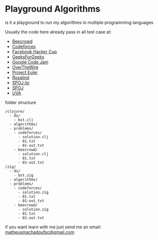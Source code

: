 # Playground Algorithms

is it a playground to run my algorithms in multiple programming languages

Usually the code here already pass in all test case at:

- [Beecrowd](https://www.beecrowd.com.br/)
- [Codeforces](https://codeforces.com/)
- [Facebook Hacker Cup](https://www.facebook.com/codingcompetitions/hacker-cup)
- [GeeksForGeeks](https://www.geeksforgeeks.org/)
- [Google Code Jam](https://codingcompetitions.withgoogle.com/codejam/)
- [OverTheWire](https://overthewire.org/wargames/)
- [Project Euler](https://projecteuler.net/)
- [Rosalind](http://rosalind.info/problems/locations/)
- [SPOJ-br](https://br.spoj.com/)
- [SPOJ](https://www.spoj.com/)
- [UVA](https://onlinejudge.org/)

folder structure

```
/clojure/
  - ds/
    - bst.clj
  - algorithms/
  - problems/
    - codeforces/
      - solution.clj
      - 01.txt
      - 01-out.txt
    - beecrowd/
      - solution.clj
      - 01.txt
      - 01-out.txt
/zig/
  - ds/
    - bst.zig
  - algorithms/
  - problems/
    - codeforces/
      - solution.zig
      - 01.txt
      - 01-out.txt
    - beecrowd/
      - solution.zig
      - 01.txt
      - 01-out.txt
```

if you want learn with me just send me an email:
matheusmachadoufsc@gmail.com
